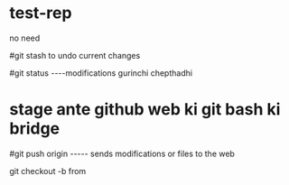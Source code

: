 # test-rep

no need

#git stash to undo current changes

#git status ----modifications gurinchi chepthadhi

# stage ante github web ki git bash ki bridge

#git push origin ----- sends modifications or files to the web

git checkout -b <branch name> from <branch>
